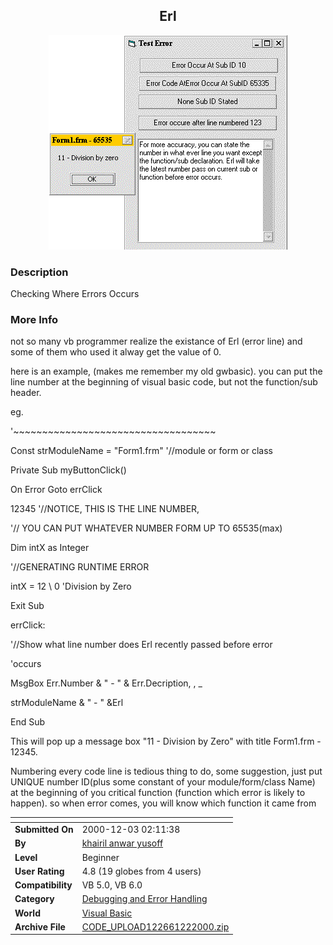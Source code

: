 ﻿<div align="center">

## Erl

<img src="PIC2000122131639949.gif">
</div>

### Description

Checking Where Errors Occurs
 
### More Info
 


not so many vb programmer realize the existance of Erl (error line) and some of them who used it alway get the value of 0.

here is an example, (makes me remember my old gwbasic). you can put the line number at the beginning of visual basic code, but not the function/sub header.

eg.

'~~~~~~~~~~~~~~~~~~~~~~~~~~~~~~~~~~~

Const strModuleName = "Form1.frm" '//module or form or class

Private Sub myButtonClick()

On Error Goto errClick

12345 '//NOTICE, THIS IS THE LINE NUMBER,

'// YOU CAN PUT WHATEVER NUMBER FORM UP TO 65535(max)

Dim intX as Integer

'//GENERATING RUNTIME ERROR

intX = 12 \ 0 'Division by Zero

Exit Sub

errClick:

'//Show what line number does Erl recently passed before error

'occurs

MsgBox Err.Number & " - " & Err.Decription, , _

strModuleName & " - " &Erl

End Sub

This will pop up a message box "11 - Division by Zero" with title Form1.frm - 12345.

Numbering every code line is tedious thing to do, some suggestion, just put UNIQUE number ID(plus some constant of your module/form/class Name) at the beginning of you critical function (function which error is likely to happen). so when error comes, you will know which function it came from


<span>             |<span>
---                |---
**Submitted On**   |2000-12-03 02:11:38
**By**             |[khairil anwar yusoff](https://github.com/Planet-Source-Code/PSCIndex/blob/master/ByAuthor/khairil-anwar-yusoff.md)
**Level**          |Beginner
**User Rating**    |4.8 (19 globes from 4 users)
**Compatibility**  |VB 5\.0, VB 6\.0
**Category**       |[Debugging and Error Handling](https://github.com/Planet-Source-Code/PSCIndex/blob/master/ByCategory/debugging-and-error-handling__1-26.md)
**World**          |[Visual Basic](https://github.com/Planet-Source-Code/PSCIndex/blob/master/ByWorld/visual-basic.md)
**Archive File**   |[CODE\_UPLOAD122661222000\.zip](https://github.com/Planet-Source-Code/khairil-anwar-yusoff-erl__1-13268/archive/master.zip)








